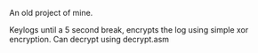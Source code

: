 An old project of mine.

Keylogs until a 5 second break, encrypts the log using simple xor encryption.
Can decrypt using decrypt.asm

